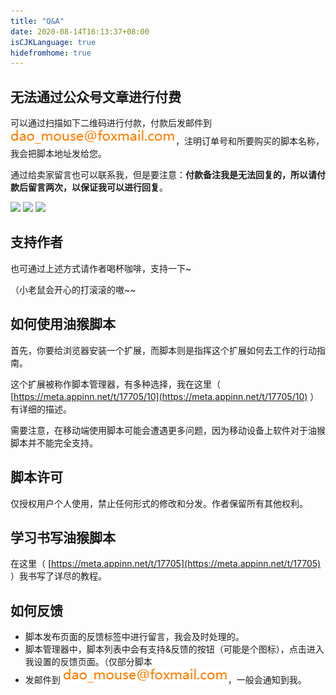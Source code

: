 ```yaml
---
title: "Q&A"
date: 2020-08-14T16:13:37+08:00
isCJKLanguage: true
hidefromhome: true
---
```


## 无法通过公众号文章进行付费

可以通过扫描如下二维码进行付款，付款后发邮件到 ![](/images/Email.png)，注明订单号和所要购买的脚本名称，我会把脚本地址发给您。

通过给卖家留言也可以联系我，但是要注意：**付款备注我是无法回复的，所以请付款后留言两次，以保证我可以进行回复**。

![](https://i.v2ex.co/8j8Z1r49.jpeg)
![](https://i.v2ex.co/LOMe8IP3.jpeg)
![](https://i.v2ex.co/RM2UbyBL.jpeg)

## 支持作者

也可通过上述方式请作者喝杯咖啡，支持一下~

（小老鼠会开心的打滚滚的嗷~~

## 如何使用油猴脚本

首先，你要给浏览器安装一个扩展，而脚本则是指挥这个扩展如何去工作的行动指南。

这个扩展被称作脚本管理器，有多种选择，我在这里（ [https://meta.appinn.net/t/17705/10](https://meta.appinn.net/t/17705/10) ）有详细的描述。

需要注意，在移动端使用脚本可能会遭遇更多问题，因为移动设备上软件对于油猴脚本并不能完全支持。

## 脚本许可

仅授权用户个人使用，禁止任何形式的修改和分发。作者保留所有其他权利。

## 学习书写油猴脚本

在这里（ [https://meta.appinn.net/t/17705](https://meta.appinn.net/t/17705) ）我书写了详尽的教程。

## 如何反馈

* 脚本发布页面的反馈标签中进行留言，我会及时处理的。
* 脚本管理器中，脚本列表中会有支持&反馈的按钮（可能是个图标），点击进入我设置的反馈页面。（仅部分脚本
* 发邮件到 ![](/images/Email.png)，一般会通知到我。